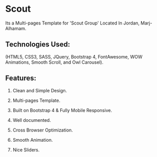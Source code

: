 # Scout
Its a Multi-pages Template for 'Scout Group' Located In Jordan, Marj-Alhamam.

## Technologies Used:

(HTML5, CSS3, SASS, JQuery, Bootstrap 4, FontAwesome, WOW Animations, Smooth Scroll, and Owl Carousel). 

## Features:

1. Clean and Simple Design.

2. Multi-pages Template.

3. Built on Bootstrap 4 & Fully Mobile Responsive.

4. Well documented.

5. Cross Browser Optimization.

6. Smooth Animation.

7. Nice Sliders.
